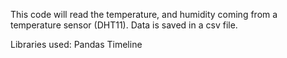 This code will read the temperature, and humidity coming from a temperature sensor (DHT11). Data is saved in a csv file.

Libraries used:
Pandas
Timeline
